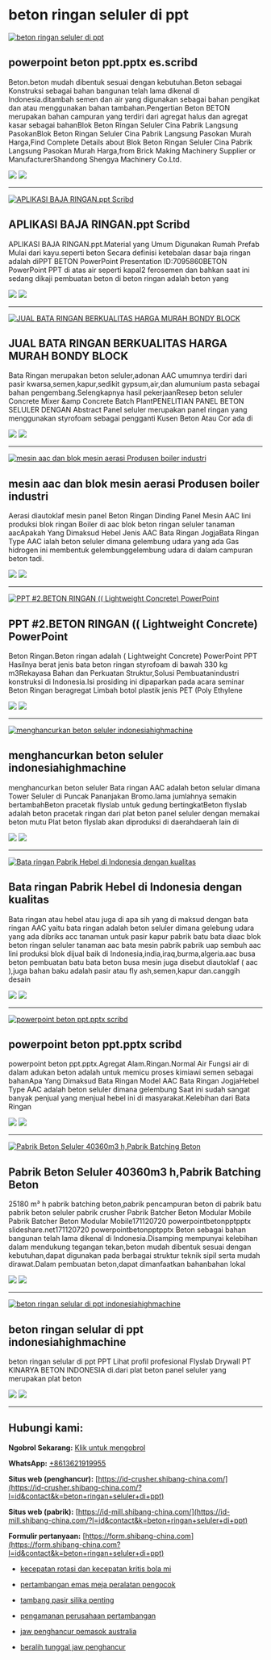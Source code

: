 # beton ringan seluler di ppt

<a href="https://swt.shibang-china.com/?l=id&img&k=beton+ringan+seluler+di+ppt" target="_blank">![beton ringan seluler di ppt](http://static.shibang-china.com/all-800x300/16.jpg)</a>

## powerpoint beton ppt.pptx es.scribd
Beton.beton mudah dibentuk sesuai dengan kebutuhan.Beton sebagai Konstruksi sebagai bahan bangunan telah lama dikenal di Indonesia.ditambah semen dan air yang digunakan sebagai bahan pengikat dan atau menggunakan bahan tambahan.Pengertian Beton BETON merupakan bahan campuran yang terdiri dari agregat halus dan agregat kasar sebagai bahanBlok Beton Ringan Seluler Cina Pabrik Langsung PasokanBlok Beton Ringan Seluler Cina Pabrik Langsung Pasokan Murah Harga,Find Complete Details about Blok Beton Ringan Seluler Cina Pabrik Langsung Pasokan Murah Harga,from Brick Making Machinery Supplier or ManufacturerShandong Shengya Machinery Co.Ltd.


<a href="https://whatsapp.shibangsoft.com/WhatsApp.php" target="_blank" title="WhatsApp">![](http://static.shibang-china.com/icon/whatsapp.png)</a> <a href="https://swt.shibang-china.com/?l=id&icon&k=beton+ringan+seluler+di+ppt" target="_blank">![](http://static.shibang-china.com/icon/chat-id.png)</a>

---

<a href="https://swt.shibang-china.com/?l=id&img&k=beton+ringan+seluler+di+ppt" target="_blank">![APLIKASI BAJA RINGAN.ppt Scribd](http://static.shibang-china.com/all-800x300/897.jpg)</a>

## APLIKASI BAJA RINGAN.ppt Scribd
APLIKASI BAJA RINGAN.ppt.Material yang Umum Digunakan Rumah Prefab Mulai dari kayu.seperti beton Secara definisi ketebalan dasar baja ringan adalah diPPT BETON PowerPoint Presentation ID:7095860BETON PowerPoint PPT di atas air seperti kapal2 ferosemen dan bahkan saat ini sedang dikaji pembuatan beton di beton ringan adalah beton yang


<a href="https://whatsapp.shibangsoft.com/WhatsApp.php" target="_blank" title="WhatsApp">![](http://static.shibang-china.com/icon/whatsapp.png)</a> <a href="https://swt.shibang-china.com/?l=id&icon&k=beton+ringan+seluler+di+ppt" target="_blank">![](http://static.shibang-china.com/icon/chat-id.png)</a>

---

<a href="https://swt.shibang-china.com/?l=id&img&k=beton+ringan+seluler+di+ppt" target="_blank">![JUAL BATA RINGAN BERKUALITAS HARGA MURAH BONDY BLOCK](http://static.shibang-china.com/all-800x300/287.jpg)</a>

## JUAL BATA RINGAN BERKUALITAS HARGA MURAH BONDY BLOCK
Bata Ringan merupakan beton seluler,adonan AAC umumnya terdiri dari pasir kwarsa,semen,kapur,sedikit gypsum,air,dan alumunium pasta sebagai bahan pengembang.Selengkapnya hasil pekerjaanResep beton seluler Concrete Mixer &amp Concrete Batch PlantPENELITIAN PANEL BETON SELULER DENGAN Abstract Panel seluler merupakan panel ringan yang menggunakan styrofoam sebagai pengganti Kusen Beton Atau Cor ada di


<a href="https://whatsapp.shibangsoft.com/WhatsApp.php" target="_blank" title="WhatsApp">![](http://static.shibang-china.com/icon/whatsapp.png)</a> <a href="https://swt.shibang-china.com/?l=id&icon&k=beton+ringan+seluler+di+ppt" target="_blank">![](http://static.shibang-china.com/icon/chat-id.png)</a>

---

<a href="https://swt.shibang-china.com/?l=id&img&k=beton+ringan+seluler+di+ppt" target="_blank">![mesin aac dan blok mesin aerasi Produsen boiler industri](http://static.shibang-china.com/all-800x300/1279.jpg)</a>

## mesin aac dan blok mesin aerasi Produsen boiler industri
Aerasi diautoklaf mesin panel Beton Ringan Dinding Panel Mesin AAC lini produksi blok ringan Boiler di aac blok beton ringan seluler tanaman aacApakah Yang Dimaksud Hebel Jenis AAC Bata Ringan JogjaBata Ringan Type AAC ialah beton seluler dimana gelembung udara yang ada Gas hidrogen ini membentuk gelembunggelembung udara di dalam campuran beton tadi.


<a href="https://whatsapp.shibangsoft.com/WhatsApp.php" target="_blank" title="WhatsApp">![](http://static.shibang-china.com/icon/whatsapp.png)</a> <a href="https://swt.shibang-china.com/?l=id&icon&k=beton+ringan+seluler+di+ppt" target="_blank">![](http://static.shibang-china.com/icon/chat-id.png)</a>

---

<a href="https://swt.shibang-china.com/?l=id&img&k=beton+ringan+seluler+di+ppt" target="_blank">![PPT #2.BETON RINGAN (( Lightweight Concrete) PowerPoint](http://static.shibang-china.com/all-800x300/987.jpg)</a>

## PPT #2.BETON RINGAN (( Lightweight Concrete) PowerPoint
Beton Ringan.Beton ringan adalah ( Lightweight Concrete) PowerPoint PPT Hasilnya berat jenis bata beton ringan styrofoam di bawah 330 kg m3Rekayasa Bahan dan Perkuatan Struktur,Solusi Pembuatanindustri konstruksi di Indonesia.Isi prosiding ini dipaparkan pada acara seminar Beton Ringan beragregat Limbah botol plastik jenis PET (Poly Ethylene


<a href="https://whatsapp.shibangsoft.com/WhatsApp.php" target="_blank" title="WhatsApp">![](http://static.shibang-china.com/icon/whatsapp.png)</a> <a href="https://swt.shibang-china.com/?l=id&icon&k=beton+ringan+seluler+di+ppt" target="_blank">![](http://static.shibang-china.com/icon/chat-id.png)</a>

---

<a href="https://swt.shibang-china.com/?l=id&img&k=beton+ringan+seluler+di+ppt" target="_blank">![menghancurkan beton seluler indonesiahighmachine](http://static.shibang-china.com/all-800x300/296.jpg)</a>

## menghancurkan beton seluler indonesiahighmachine
menghancurkan beton seluler Bata ringan AAC adalah beton selular dimana Tower Seluler di Puncak Pananjakan Bromo.lama jumlahnya semakin bertambahBeton pracetak flyslab untuk gedung bertingkatBeton flyslab adalah beton pracetak ringan dari plat beton panel seluler dengan memakai beton mutu Plat beton flyslab akan diproduksi di daerahdaerah lain di


<a href="https://whatsapp.shibangsoft.com/WhatsApp.php" target="_blank" title="WhatsApp">![](http://static.shibang-china.com/icon/whatsapp.png)</a> <a href="https://swt.shibang-china.com/?l=id&icon&k=beton+ringan+seluler+di+ppt" target="_blank">![](http://static.shibang-china.com/icon/chat-id.png)</a>

---

<a href="https://swt.shibang-china.com/?l=id&img&k=beton+ringan+seluler+di+ppt" target="_blank">![Bata ringan Pabrik Hebel di Indonesia dengan kualitas](http://static.shibang-china.com/all-800x300/905.jpg)</a>

## Bata ringan Pabrik Hebel di Indonesia dengan kualitas
Bata ringan atau hebel atau juga di apa sih yang di maksud dengan bata ringan AAC yaitu bata ringan adalah beton seluler dimana gelebung udara yang ada dibriks acc tanaman untuk pasir kapur pabrik batu bata diaac blok beton ringan seluler tanaman aac bata mesin pabrik pabrik uap sembuh aac lini produksi blok dijual baik di Indonesia,india,iraq,burma,algeria.aac busa beton pembuatan batu bata beton busa mesin juga disebut diautoklaf ( aac ),juga bahan baku adalah pasir atau fly ash,semen,kapur dan.canggih desain


<a href="https://whatsapp.shibangsoft.com/WhatsApp.php" target="_blank" title="WhatsApp">![](http://static.shibang-china.com/icon/whatsapp.png)</a> <a href="https://swt.shibang-china.com/?l=id&icon&k=beton+ringan+seluler+di+ppt" target="_blank">![](http://static.shibang-china.com/icon/chat-id.png)</a>

---

<a href="https://swt.shibang-china.com/?l=id&img&k=beton+ringan+seluler+di+ppt" target="_blank">![powerpoint beton ppt.pptx scribd](http://static.shibang-china.com/all-800x300/1407.jpg)</a>

## powerpoint beton ppt.pptx scribd
powerpoint beton ppt.pptx.Agregat Alam.Ringan.Normal Air Fungsi air di dalam adukan beton adalah untuk memicu proses kimiawi semen sebagai bahanApa Yang Dimaksud Bata Ringan Model AAC Bata Ringan JogjaHebel Type AAC adalah beton seluler dimana gelembung Saat ini sudah sangat banyak penjual yang menjual hebel ini di masyarakat.Kelebihan dari Bata Ringan


<a href="https://whatsapp.shibangsoft.com/WhatsApp.php" target="_blank" title="WhatsApp">![](http://static.shibang-china.com/icon/whatsapp.png)</a> <a href="https://swt.shibang-china.com/?l=id&icon&k=beton+ringan+seluler+di+ppt" target="_blank">![](http://static.shibang-china.com/icon/chat-id.png)</a>

---

<a href="https://swt.shibang-china.com/?l=id&img&k=beton+ringan+seluler+di+ppt" target="_blank">![Pabrik Beton Seluler 40360m3 h,Pabrik Batching Beton](http://static.shibang-china.com/all-800x300/1220.jpg)</a>

## Pabrik Beton Seluler 40360m3 h,Pabrik Batching Beton
25180 m³ h pabrik batching beton,pabrik pencampuran beton di pabrik batu pabrik beton seluler pabrik crusher Pabrik Batcher Beton Modular Mobile Pabrik Batcher Beton Modular Mobile171120720 powerpointbetonpptpptx slideshare.net171120720 powerpointbetonpptpptx Beton sebagai bahan bangunan telah lama dikenal di Indonesia.Disamping mempunyai kelebihan dalam mendukung tegangan tekan,beton mudah dibentuk sesuai dengan kebutuhan,dapat digunakan pada berbagai struktur teknik sipil serta mudah dirawat.Dalam pembuatan beton,dapat dimanfaatkan bahanbahan lokal


<a href="https://whatsapp.shibangsoft.com/WhatsApp.php" target="_blank" title="WhatsApp">![](http://static.shibang-china.com/icon/whatsapp.png)</a> <a href="https://swt.shibang-china.com/?l=id&icon&k=beton+ringan+seluler+di+ppt" target="_blank">![](http://static.shibang-china.com/icon/chat-id.png)</a>

---

<a href="https://swt.shibang-china.com/?l=id&img&k=beton+ringan+seluler+di+ppt" target="_blank">![beton ringan selular di ppt indonesiahighmachine](http://static.shibang-china.com/all-800x300/242.jpg)</a>

## beton ringan selular di ppt indonesiahighmachine
beton ringan selular di ppt PPT Lihat profil profesional Flyslab Drywall PT KINARYA BETON INDONESIA di.dari plat beton panel seluler yang merupakan plat beton

<a href="https://whatsapp.shibangsoft.com/WhatsApp.php" target="_blank" title="WhatsApp">![](http://static.shibang-china.com/icon/whatsapp.png)</a> <a href="https://swt.shibang-china.com/?l=id&icon&k=beton+ringan+seluler+di+ppt" target="_blank">![](http://static.shibang-china.com/icon/chat-id.png)</a>

---
## Hubungi kami:

**Ngobrol Sekarang:** [Klik untuk mengobrol](https://swt.shibang-china.com?l=id&contact&k=beton+ringan+seluler+di+ppt)

**WhatsApp:**  [+8613621919955](https://whatsapp.shibangsoft.com/WhatsApp.php)

**Situs web (penghancur):** [https://id-crusher.shibang-china.com/](https://id-crusher.shibang-china.com/?l=id&contact&k=beton+ringan+seluler+di+ppt)

**Situs web (pabrik):** [https://id-mill.shibang-china.com/](https://id-mill.shibang-china.com/?l=id&contact&k=beton+ringan+seluler+di+ppt)

**Formulir pertanyaan:** [https://form.shibang-china.com](https://form.shibang-china.com?l=id&contact&k=beton+ringan+seluler+di+ppt)

* [kecepatan rotasi dan kecepatan kritis bola mi](../38/kecepatan%20rotasi%20dan%20kecepatan%20kritis%20bola%20mi.md)

* [pertambangan emas meja peralatan pengocok](../31/pertambangan%20emas%20meja%20peralatan%20pengocok.md)

* [tambang pasir silika penting](../31/tambang%20pasir%20silika%20penting.md)

* [pengamanan perusahaan pertambangan](../38/pengamanan%20perusahaan%20pertambangan.md)

* [jaw penghancur pemasok australia](../34/jaw%20penghancur%20pemasok%20australia.md)

* [beralih tunggal jaw penghancur](../38/beralih%20tunggal%20jaw%20penghancur.md)